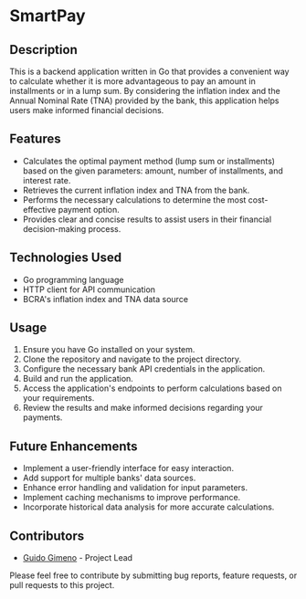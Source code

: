 # SmartPay

## Description

This is a backend application written in Go that provides a convenient way to calculate whether it is more advantageous to pay an amount in installments or in a lump sum. By considering the inflation index and the Annual Nominal Rate (TNA) provided by the bank, this application helps users make informed financial decisions.

## Features

- Calculates the optimal payment method (lump sum or installments) based on the given parameters: amount, number of installments, and interest rate.
- Retrieves the current inflation index and TNA from the bank.
- Performs the necessary calculations to determine the most cost-effective payment option.
- Provides clear and concise results to assist users in their financial decision-making process.

## Technologies Used

- Go programming language
- HTTP client for API communication
- BCRA's inflation index and TNA data source

## Usage

1. Ensure you have Go installed on your system.
2. Clone the repository and navigate to the project directory.
3. Configure the necessary bank API credentials in the application.
4. Build and run the application.
5. Access the application's endpoints to perform calculations based on your requirements.
6. Review the results and make informed decisions regarding your payments.

## Future Enhancements

- Implement a user-friendly interface for easy interaction.
- Add support for multiple banks' data sources.
- Enhance error handling and validation for input parameters.
- Implement caching mechanisms to improve performance.
- Incorporate historical data analysis for more accurate calculations.

## Contributors

- [Guido Gimeno](https://github.com/guidogimeno) - Project Lead

Please feel free to contribute by submitting bug reports, feature requests, or pull requests to this project.
